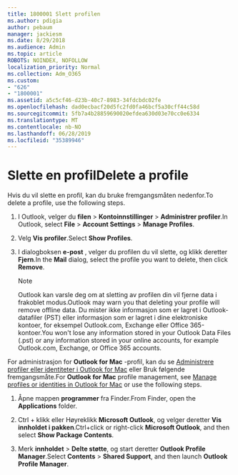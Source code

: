 ```yaml
---
title: 1800001 Slett profilen
ms.author: pdigia
author: pebaum
manager: jackiesm
ms.date: 8/29/2018
ms.audience: Admin
ms.topic: article
ROBOTS: NOINDEX, NOFOLLOW
localization_priority: Normal
ms.collection: Adm_O365
ms.custom:
- "626"
- "1800001"
ms.assetid: a5c5cf46-d23b-40c7-8983-34fdcbdc02fe
ms.openlocfilehash: dad0ecbacf20d5fc2fd0fa46bcf5a30cff44c58d
ms.sourcegitcommit: 5fb7a4b28859690020efdea630d03e70cc0e6334
ms.translationtype: MT
ms.contentlocale: nb-NO
ms.lasthandoff: 06/28/2019
ms.locfileid: "35389946"
---
```

# <a name="delete-a-profile"></a><span data-ttu-id="7b30c-102">Slette en profil</span><span class="sxs-lookup"><span data-stu-id="7b30c-102">Delete a profile</span></span>

<span data-ttu-id="7b30c-103">Hvis du vil slette en profil, kan du bruke fremgangsmåten nedenfor.</span><span class="sxs-lookup"><span data-stu-id="7b30c-103">To delete a profile, use the following steps.</span></span>
  
1. <span data-ttu-id="7b30c-104">I Outlook, velger du **filen** \> **Kontoinnstillinger** \> **Administrer profiler**.</span><span class="sxs-lookup"><span data-stu-id="7b30c-104">In Outlook, select **File** \> **Account Settings** \> **Manage Profiles**.</span></span>

2. <span data-ttu-id="7b30c-105">Velg **Vis profiler**.</span><span class="sxs-lookup"><span data-stu-id="7b30c-105">Select **Show Profiles**.</span></span>

3. <span data-ttu-id="7b30c-106">I dialogboksen **e-post** , velger du profilen du vil slette, og klikk deretter **Fjern**.</span><span class="sxs-lookup"><span data-stu-id="7b30c-106">In the **Mail** dialog, select the profile you want to delete, then click **Remove**.</span></span>

    > [!NOTE]
    > <span data-ttu-id="7b30c-107">Outlook kan varsle deg om at sletting av profilen din vil fjerne data i frakoblet modus.</span><span class="sxs-lookup"><span data-stu-id="7b30c-107">Outlook may warn you that deleting your profile will remove offline data.</span></span> <span data-ttu-id="7b30c-108">Du mister ikke informasjon som er lagret i Outlook-datafiler (PST) eller informasjon som er lagret i dine elektroniske kontoer, for eksempel Outlook.com, Exchange eller Office 365-kontoer.</span><span class="sxs-lookup"><span data-stu-id="7b30c-108">You won't lose any information stored in your Outlook Data Files (.pst) or any information stored in your online accounts, for example Outlook.com, Exchange, or Office 365 accounts.</span></span>
  
<span data-ttu-id="7b30c-109">For administrasjon for **Outlook for Mac** -profil, kan du se [Administrere profiler eller identiteter i Outlook for Mac](https://support.office.com/article/fed2a955-74df-4a24-bef6-78a426958c4c.aspx) eller Bruk følgende fremgangsmåte.</span><span class="sxs-lookup"><span data-stu-id="7b30c-109">For **Outlook for Mac** profile management, see [Manage profiles or identities in Outlook for Mac](https://support.office.com/article/fed2a955-74df-4a24-bef6-78a426958c4c.aspx) or use the following steps.</span></span>
  
1. <span data-ttu-id="7b30c-110">Åpne mappen **programmer** fra Finder.</span><span class="sxs-lookup"><span data-stu-id="7b30c-110">From Finder, open the **Applications** folder.</span></span>

2. <span data-ttu-id="7b30c-111">Ctrl + klikk eller Høyreklikk **Microsoft Outlook**, og velger deretter **Vis innholdet i pakken**.</span><span class="sxs-lookup"><span data-stu-id="7b30c-111">Ctrl+click or right-click **Microsoft Outlook**, and then select **Show Package Contents**.</span></span>

3. <span data-ttu-id="7b30c-112">Merk **innholdet** \> **Delte støtte**, og start deretter **Outlook Profile Manager**.</span><span class="sxs-lookup"><span data-stu-id="7b30c-112">Select **Contents** \> **Shared Support**, and then launch **Outlook Profile Manager**.</span></span>
